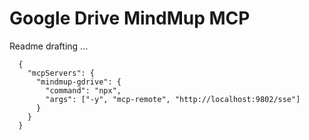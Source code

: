 # Google Drive MindMup MCP

Readme drafting ...


```commandline
  {
    "mcpServers": {
      "mindmup-gdrive": {
        "command": "npx",
        "args": ["-y", "mcp-remote", "http://localhost:9802/sse"]
      }
    }
  }


```